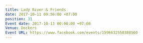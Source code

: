 ```yaml
---
title: Lady River & Friends
date: 2017-10-11 09:56:00 +07:00
position: 31
Event date: 2017-10-13 00:00:00 +07:00
Venue: Dockers
Event URL: https://www.facebook.com/events/1596632550388560
---
```


